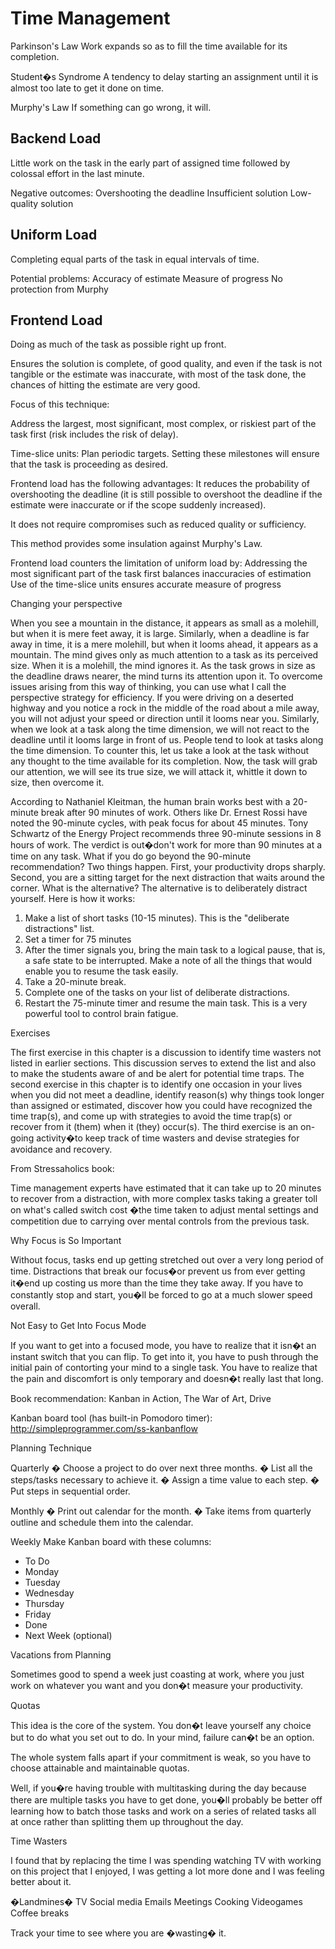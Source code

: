 Time Management
===============

Parkinson's Law
Work expands so as to fill the time available for its completion.

Student�s Syndrome
A tendency to delay starting an assignment until it is almost too late to get it done on time.

Murphy's Law
If something can go wrong, it will.

Backend Load
------------
Little work on the task in the early part of assigned time followed by colossal effort in the last minute.

Negative outcomes:
	Overshooting the deadline
	Insufficient solution
	Low-quality solution

Uniform Load
------------
Completing equal parts of the task in equal intervals of time.

Potential problems:
	Accuracy of estimate
 	Measure of progress
 	No protection from Murphy

Frontend Load
-------------

Doing as much of the task as possible right up front.

Ensures the solution is complete, of good quality, and even if the task is not tangible or the estimate was inaccurate, with most of the task done, the chances of hitting the estimate are very good.

Focus of this technique:

Address the largest, most significant, most complex, or riskiest part of the task first (risk includes the risk of delay).

Time-slice units: Plan periodic targets. Setting these milestones will ensure that the task is proceeding as desired.

Frontend load has the following advantages:
	It reduces the probability of overshooting the deadline (it is still possible to overshoot the deadline if the estimate were inaccurate or if the scope suddenly increased).

It does not require compromises such as reduced quality or sufficiency.

This method provides some insulation against Murphy's Law.

Frontend load counters the limitation of uniform load by:
Addressing the most significant part of the task first balances inaccuracies of estimation
Use of the time-slice units ensures accurate measure of progress

Changing your perspective

When you see a mountain in the distance, it appears as small as a molehill, but when it is mere feet away, it is large. Similarly, when a deadline is far away in time, it is a mere molehill, but when it looms ahead, it appears as a mountain. The mind gives only as much attention to a task as its perceived size. When it is a molehill, the mind ignores it. As the task grows in size as the deadline draws nearer, the mind turns its attention upon it.
To overcome issues arising from this way of thinking, you can use what I call the perspective strategy for efficiency. If you were driving on a deserted highway and you notice a rock in the middle of the road about a mile away, you will not adjust your speed or direction until it looms near you. Similarly, when we look at a task along the time dimension, we will not react to the deadline until it looms large in front of us. People tend to look at tasks along the time dimension. To counter this, let us take a look at the task without any thought to the time available for its completion. Now, the task will grab our attention, we will see its true size, we will attack it, whittle it down to size, then overcome it.

According to Nathaniel Kleitman, the human brain works best with a 20-minute break after 90 minutes of work. Others like Dr. Ernest Rossi have noted the 90-minute cycles, with peak focus for about 45 minutes. Tony Schwartz of the Energy Project recommends three 90-minute sessions in 8 hours of work. The verdict is out�don't work for more than 90 minutes at a time on any task.
What if you do go beyond the 90-minute recommendation? Two things happen. First, your productivity drops sharply. Second, you are a sitting target for the next distraction that waits around the corner.
What is the alternative? The alternative is to deliberately distract yourself. Here is how it works:
1.	Make a list of short tasks (10-15 minutes). This is the "deliberate distractions" list.
2.	Set a timer for 75 minutes
3.	After the timer signals you, bring the main task to a logical pause, that is, a safe state to be interrupted. Make a note of all the things that would enable you to resume the task easily.
4.	Take a 20-minute break.
5.	Complete one of the tasks on your list of deliberate distractions.
6.	Restart the 75-minute timer and resume the main task.
This is a very powerful tool to control brain fatigue.

Exercises

The first exercise in this chapter is a discussion to identify time wasters not listed in earlier sections. This discussion serves to extend the list and also to make the students aware of and be alert for potential time traps.
The second exercise in this chapter is to identify one occasion in your lives when you did not meet a deadline, identify reason(s) why things took longer than assigned or estimated, discover how you could have recognized the time trap(s), and come up with strategies to avoid the time trap(s) or recover from it (them) when it (they) occur(s).
The third exercise is an on-going activity�to keep track of time wasters and devise strategies for avoidance and recovery.

From Stressaholics book:

Time management experts have estimated that it can take up to 20 minutes to recover from a distraction, with more complex tasks taking a greater toll on what's called switch cost �the time taken to adjust mental settings and competition due to carrying over mental controls from the previous task.

Why Focus is So Important

Without focus, tasks end up getting stretched out over a very long period of time. Distractions that break our focus�or prevent us from ever getting it�end up costing us more than the time they take away. If you have to constantly stop and start, you�ll be forced to go at a much slower speed overall.


Not Easy to Get Into Focus Mode

If you want to get into a focused mode, you have to realize that it isn�t an instant switch that you can flip. To get into it, you have to push through the initial pain of contorting your mind to a single task. You have to realize that the pain and discomfort is only temporary and doesn�t really last that long.

Book recommendation: Kanban in Action, The War of Art, Drive

Kanban board tool (has built-in Pomodoro timer): http://simpleprogrammer.com/ss-kanbanflow

Planning Technique

Quarterly
�	Choose a project to do over next three months.
�	List all the steps/tasks necessary to achieve it.
�	Assign a time value to each step.
�	Put steps in sequential order.

Monthly
�	Print out calendar for the month.
�	Take items from quarterly outline and schedule them into the calendar.

Weekly
Make Kanban board with these columns:
-	To Do
-	Monday
-	Tuesday
-	Wednesday
-	Thursday
-	Friday
-	Done
-	Next Week (optional)

Vacations from Planning

Sometimes good to spend a week just coasting at work, where you just work on whatever you want and you don�t measure your productivity.

Quotas

This idea is the core of the system. You don�t leave yourself any choice but to do what you set out to do. In your mind, failure can�t be an option.

The whole system falls apart if your commitment is weak, so you have to choose attainable and maintainable quotas.

Well, if you�re having trouble with multitasking during the day because there are multiple         tasks you have to get done, you�ll probably be better off learning how to batch those tasks and work on a series of related tasks all at         once rather than splitting them up throughout the day.

Time Wasters

I found that by replacing the time I was spending watching TV with working on this project that I enjoyed, I was getting a lot more done and I was feeling better about it.

�Landmines�
TV
Social media
Emails
Meetings
Cooking
Videogames
Coffee breaks

Track your time to see where you are �wasting� it.
